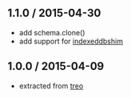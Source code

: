 ## 1.1.0 / 2015-04-30

* add schema.clone()
* add support for [indexeddbshim](https://github.com/axemclion/IndexedDBShim)

## 1.0.0 / 2015-04-09

* extracted from [treo](http://treojs.com)
